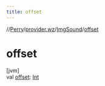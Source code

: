 ```yaml
---
title: offset
---
```

//[Perry](../../../index.html)/[provider.wz](../index.html)/[ImgSound](index.html)/[offset](offset.html)



# offset



[jvm]\
val [offset](offset.html): [Int](https://kotlinlang.org/api/latest/jvm/stdlib/kotlin/-int/index.html)




